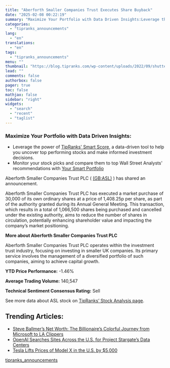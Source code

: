 ```yaml
---
title: "Aberforth Smaller Companies Trust Executes Share Buyback"
date: "2025-02-08 00:22:19"
summary: "Maximize Your Portfolio with Data Driven Insights:Leverage the power of TipRanks' Smart Score, a data-driven tool to help you uncover top performing stocks and make informed investment decisions. Monitor your stock picks and compare them to top Wall Street Analysts' recommendations with Your Smart PortfolioAberforth Smaller Companies Trust PLC (..."
categories:
  - "tipranks_announcements"
lang:
  - "en"
translations:
  - "en"
tags:
  - "tipranks_announcements"
menu: ""
thumbnail: "https://blog.tipranks.com/wp-content/uploads/2022/09/shutterstock_2088641584-750x406.jpg"
lead: ""
comments: false
authorbox: false
pager: true
toc: false
mathjax: false
sidebar: "right"
widgets:
  - "search"
  - "recent"
  - "taglist"
---
```


### Maximize Your Portfolio with Data Driven Insights:

* Leverage the power of [TipRanks' Smart Score](https://www.tipranks.com/screener/top-smart-score-stocks), a data-driven tool to help you uncover top performing stocks and make informed investment decisions.
* Monitor your stock picks and compare them to top Wall Street Analysts' recommendations with  [Your Smart Portfolio](https://www.tipranks.com/smart-portfolio/holdings)

Aberforth Smaller Companies Trust PLC ( [(GB:ASL)](https://www.tipranks.com/stocks/gb:asl) ) has shared an announcement.

Aberforth Smaller Companies Trust PLC has executed a market purchase of 30,000 of its own ordinary shares at a price of 1,408.25p per share, as part of the authority granted during its Annual General Meeting. This transaction, which results in a total of 1,066,500 shares being purchased and cancelled under the existing authority, aims to reduce the number of shares in circulation, potentially enhancing shareholder value and impacting the company’s market positioning.

**More about Aberforth Smaller Companies Trust PLC**

Aberforth Smaller Companies Trust PLC operates within the investment trust industry, focusing on investing in smaller UK companies. Its primary service involves the management of a diversified portfolio of such companies, aiming to achieve capital growth.

**YTD Price Performance:** -1.46%

**Average Trading Volume:** 140,547

**Technical Sentiment Consensus Rating:** Sell

See more data about ASL stock on [TipRanks’ Stock Analysis page](https://www.tipranks.com/stocks/gb:asl/stock-analysis).

Trending Articles:
------------------

* [Steve Ballmer’s Net Worth: The Billionaire’s Colorful Journey from Microsoft to LA Clippers](https://www.tipranks.com/news/steve-ballmers-net-worth-the-billionaires-colorful-journey-from-microsoft-to-la-clippers)
* [OpenAI Searches Sites Across the U.S. for Project Stargate’s Data Centers](https://www.tipranks.com/news/openai-searches-sites-across-the-u-s-for-project-stargates-data-centers)
* [Tesla Lifts Prices of Model X in the U.S. by $5,000](https://www.tipranks.com/news/tesla-lifts-prices-of-model-x-in-the-u-s-by-5000)

[tipranks_announcements](https://www.tipranks.com/news/company-announcements/aberforth-smaller-companies-trust-executes-share-buyback-12)
